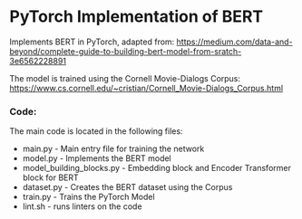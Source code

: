 # PyTorch Implementation of BERT

Implements BERT in PyTorch, adapted from: https://medium.com/data-and-beyond/complete-guide-to-building-bert-model-from-sratch-3e6562228891

The model is trained using the Cornell Movie-Dialogs Corpus: https://www.cs.cornell.edu/~cristian/Cornell_Movie-Dialogs_Corpus.html

### Code:
The main code is located in the following files:
* main.py - Main entry file for training the network
* model.py - Implements the BERT model
* model_building_blocks.py - Embedding block and Encoder Transformer block for BERT
* dataset.py - Creates the BERT dataset using the Corpus
* train.py - Trains the PyTorch Model
* lint.sh - runs linters on the code

